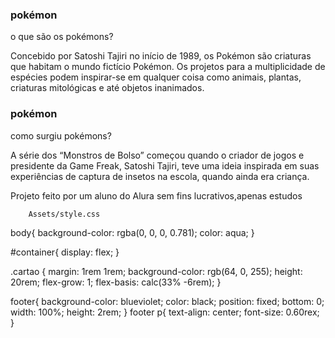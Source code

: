 <!DOCTYPE html>
<html lang="pt-br">
                   <head>
    <meta charset="UTF-8">
    <meta name="viewport" content="width=device-width, initial-scale=1.0">
    <link rel="stylesheet" href="assets/style.css">
    <title>Flashcard</title>
                   </head>
        <body>
    <main>
<section id="container">
    <article class="cartao">
        <div class="cartao__conteudo">
            <h3>pokémon</h3>
            <div class="cartao__conteudo__pergunta">
            <P>o que são os pokémons?</P>
            </div>
            <div class="cartao__conteudo__resposta">
                <P>Concebido por Satoshi Tajiri no início de 1989, os Pokémon são criaturas que habitam o mundo fictício Pokémon. 
                Os projetos para a multiplicidade de espécies podem inspirar-se em qualquer coisa como animais, plantas, criaturas mitológicas e até objetos inanimados.
                </P>
            </div>
    <article class="cartao">
        <div class="cartao__conteudo">
            <h3>pokémon</h3>
            <div class="cartao__conteudo__pergunta">
            <P>como surgiu pokémons?</P>
            </div>
            <div class="cartao__conteudo__resposta">
                <p>A série dos “Monstros de Bolso” 
                    começou quando o criador de jogos 
                    e presidente da Game Freak, Satoshi Tajiri, 
                    teve uma ideia inspirada em suas experiências 
                    de captura de insetos na escola, quando ainda era criança.
                </P>
            </div>
        </div>
    </article>
</main>
</section>
    <footer>
Projeto feito por um aluno do Alura sem fins lucrativos,apenas estudos
    </footer>
        </body>
</html>


        Assets/style.css

body{
    background-color: rgba(0, 0, 0, 0.781);
    color: aqua;
}

#container{
    display: flex;
}

.cartao {
        margin: 1rem 1rem;
        background-color: rgb(64, 0, 255);
        height: 20rem;
        flex-grow: 1;
        flex-basis: calc(33% -6rem);
    }
    
footer{
background-color: blueviolet;
color: black;
position: fixed;
bottom: 0;
width: 100%;
height: 2rem;
}
footer p{
    text-align: center;
    font-size: 0.60rex;
}

